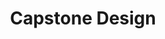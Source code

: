 ---
title: "Capstone Design"
layout: category
permalink: /categories/capstone-design/
author_profile: true
taxonomy: Capstone Design
sidebar:
  nav: "categories"
---